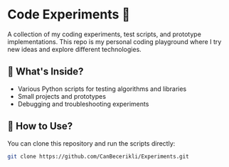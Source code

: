# Code Experiments 🚀  
A collection of my coding experiments, test scripts, and prototype implementations. This repo is my personal coding playground where I try new ideas and explore different technologies.  

## 🔹 What's Inside?  
- Various Python scripts for testing algorithms and libraries  
- Small projects and prototypes  
- Debugging and troubleshooting experiments  

## 🔹 How to Use?  
You can clone this repository and run the scripts directly:  

```bash
git clone https://github.com/CanBecerikli/Experiments.git  
